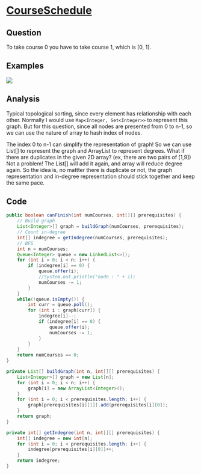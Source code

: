 # [CourseSchedule](https://leetcode.com/problems/course-schedule/#/description)

## Question

To take course 0 you have to take course 1, which is [0, 1].

## Examples

![](https://farm5.staticflickr.com/4155/34439308361_922655fcb1_o.jpg)

## Analysis

Typical topological sorting, since every element has relationship with each other. Normally I would use `Map<Integer, Set<Integer>>` to represent this graph. But for this question, since all nodes are presented from 0 to n-1, so we can use the nature of array to hash index of nodes.

The index 0 to n-1 can simplify the representation of graph! So we can use List[] to represent the graph and ArrayList to represent degrees. What if there are duplicates in the given 2D array? (ex, there are two pairs of [1,9]) Not a problem! The List[] will add it again, and array will reduce degree again. So the idea is, no mattter there is duplicate or not, the graph representation and in-degree representation should stick together and keep the same pace.

## Code

```java
public boolean canFinish(int numCourses, int[][] prerequisites) {
    // Build graph
    List<Integer>[] graph = buildGraph(numCourses, prerequisites);
    // Count in-degree
    int[] indegree = getIndegree(numCourses, prerequisites);
    // BFS
    int n = numCourses;
    Queue<Integer> queue = new LinkedList<>();
    for (int i = 0; i < n; i++) {
        if (indegree[i] == 0) {
            queue.offer(i);
            //System.out.println("node : " + i);
            numCourses -= 1;
        }
    }
    while(!queue.isEmpty()) {
        int curr = queue.poll();
        for (int i : graph[curr]) {
            indegree[i]--;
            if (indegree[i] == 0) {
                queue.offer(i);
                numCourses -= 1;
            }
        }
    }
    return numCourses == 0;
}

private List[] buildGraph(int n, int[][] prerequisites) {
    List<Integer>[] graph = new List[n];
    for (int i = 0; i < n; i++) {
        graph[i] = new ArrayList<Integer>();
    }
    for (int i = 0; i < prerequisites.length; i++) {
        graph[prerequisites[i][1]].add(prerequisites[i][0]);
    }
    return graph;
}

private int[] getIndegree(int n, int[][] prerequisites) {
    int[] indegree = new int[n];
    for (int i = 0; i < prerequisites.length; i++) {
        indegree[prerequisites[i][0]]++;
    }
    return indegree;
}
```